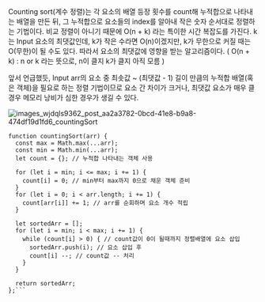 Counting sort(계수 정렬)는 각 요소의 배열 등장 횟수를 count해 누적합으로 나타내는 배열을 만든 뒤, 그 누적합으로 요소들의 index를 알아내 작은 숫자 순서대로 정렬하는 기법이다.
비교 정렬이 아니기 때문에 O(n + k) 라는 특이한 시간 복잡도를 가진다. k는 Input 요소의 최댓값인데, k가 작은 수라면 O(n)이겠지만, k가 무한으로 커질 때는 O(무한)이 될 수도 있다.
따라서 요소의 최댓값에 영향을 받는 알고리즘이다.
( O(n + k) : n or k 라는 뜻으로, n이 클지 k가 클지 아직 모름 )

앞서 언급했듯, Input arr의 요소 중 최솟값 ~ (최댓값 - 1) 길이 만큼의 누적합 배열(혹은 객체)을 필요로 하는 정렬 기법이므로 요소 간 차이가 크거나, 최댓값 요소가 매우 클 경우 메모리 낭비가 심한 경우가 생길 수 있다.

![images_wjdqls9362_post_aa2a3782-0bcd-41e8-b9a8-474df19d1fd6_countingSort](https://github.com/42CSstudy/CS-Study/assets/69511382/0abe6854-daac-492f-8a67-6e60572b2b61)

```jss
function countingSort(arr) {
  const max = Math.max(...arr);
  const min = Math.min(...arr);
  let count = {}; // 누적합 나타내는 객체 사용
  
  for (let i = min; i <= max; i += 1) {
    count[i] = 0; // min부터 max까지 0으로 채운 객체 준비
  }
  for (let i = 0; i < arr.length; i += 1) {
    count[arr[i]] += 1; // arr를 순회하며 요소 개수 적립
  }
  
  let sortedArr = [];
  for (let i = min; i < max; i += 1) {
    while (count[i] > 0) { // count값이 0이 될때까지 정렬배열에 요소 삽입
      sortedArr.push(i); // 요소 삽입 후 
      count[i] --; // count값 -- 처리
    }
  }
  
  return sortedArr;
};```